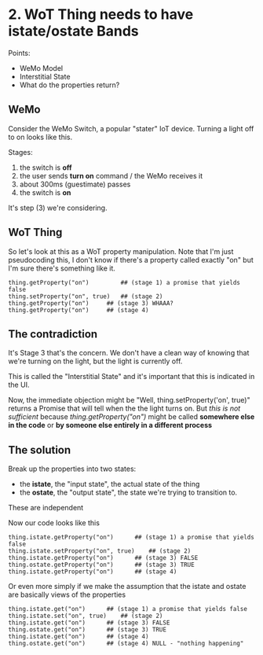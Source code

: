 # 2. WoT Thing needs to have istate/ostate Bands

Points:

* WeMo Model
* Interstitial State
* What do the properties return?

## WeMo

Consider the WeMo Switch, a popular "stater" IoT device. Turning a light off to on looks like this.

Stages:

1. the switch is **off**
1. the user sends **turn on** command / the WeMo receives it
1. about 300ms (guestimate) passes
1. the switch is **on**

It's step (3) we're considering.

## WoT Thing

So let's look at this as a WoT property manipulation. Note that I'm just pseudocoding this, I don't know if there's a property called exactly "on" but I'm sure there's something like it.

	thing.getProperty("on") 		## (stage 1) a promise that yields false
	thing.setProperty("on", true)	## (stage 2) 
	thing.getProperty("on")		## (stage 3) WHAAA?
	thing.getProperty("on")		## (stage 4)
	
## The contradiction

It's Stage 3 that's the concern. We don't have a clean way of knowing that we're turning on the light, but the light is currently off.

This is called the "Interstitial State" and it's important that this is indicated in the UI.

Now, the immediate objection might be "Well, thing.setProperty('on', true)" returns a Promise that will tell when the the light turns on. But _this is not sufficient_ because _thing.getProperty("on")_ might be called **somewhere else in the code** or **by someone else entirely in a different process**

## The solution

Break up the properties into two states:

* the **istate**, the "input state", the actual state of the thing
* the **ostate**, the "output state", the state we're trying to transition to. 

These are independent

Now our code looks like this

	thing.istate.getProperty("on") 		## (stage 1) a promise that yields false
	thing.istate.setProperty("on", true)	## (stage 2) 
	thing.istate.getProperty("on")		## (stage 3) FALSE
	thing.ostate.getProperty("on")		## (stage 3) TRUE
	thing.istate.getProperty("on")		## (stage 4)

Or even more simply if we make the assumption that the istate and ostate are basically views of the properties

	thing.istate.get("on") 		## (stage 1) a promise that yields false
	thing.istate.set("on", true)	## (stage 2) 
	thing.istate.get("on")		## (stage 3) FALSE
	thing.ostate.get("on")		## (stage 3) TRUE
	thing.istate.get("on")		## (stage 4)
	thing.ostate.get("on")		## (stage 4) NULL - "nothing happening"
	

